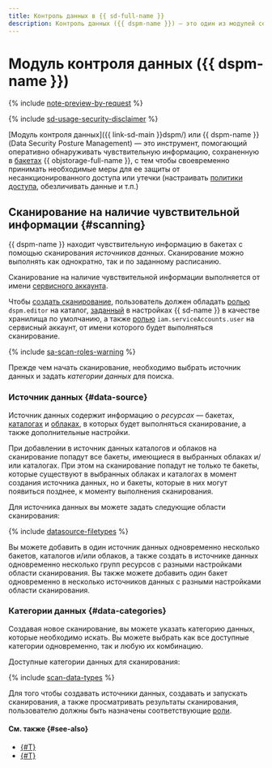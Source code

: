 ```yaml
---
title: Контроль данных в {{ sd-full-name }}
description: Контроль данных ({{ dspm-name }}) — это один из модулей сервиса {{ sd-name }}, помогающий обнаруживать сохраненную в бакетах {{ objstorage-full-name }} чувствительную информацию и оценивать влияние такой информации на уровень безопасности и соответствие требованиям нормативных актов и отраслевых стандартов.
---
```


# Модуль контроля данных ({{ dspm-name }})

{% include [note-preview-by-request](../../_includes/note-preview-by-request.md) %}

{% include [sd-usage-security-disclaimer](../../_includes/security-deck/sd-usage-security-disclaimer.md) %}

[Модуль контроля данных]({{ link-sd-main }}dspm/) или {{ dspm-name }} (Data Security Posture Management) — это инструмент, помогающий оперативно обнаруживать чувствительную информацию, сохраненную в [бакетах](../../storage/concepts/bucket.md) {{ objstorage-full-name }}, с тем чтобы своевременно принимать необходимые меры для ее защиты от несанкционированного доступа или утечки (настраивать [политики доступа](../../storage/concepts/policy.md), обезличивать данные и т.п.)

## Сканирование на наличие чувствительной информации {#scanning}

{{ dspm-name }} находит чувствительную информацию в бакетах с помощью сканирования _источников данных_. Сканирование можно выполнять как однократно, так и по заданному расписанию.

Сканирование на наличие чувствительной информации выполняется от имени [сервисного аккаунта](../../iam/concepts/users/service-accounts.md).

Чтобы [создать сканирование](../operations/dspm/create-scan.md), пользователь должен обладать [ролью](../../security-deck/security/dspm-roles.md#dspm-editor) `dspm.editor` на каталог, [заданный](../quickstart-overview.md#configure-sd) в настройках {{ sd-name }} в качестве хранилища по умолчанию, а также [ролью](../../iam/security/index.md#iam-serviceAccounts-user) `iam.serviceAccounts.user` на сервисный аккаунт, от имени которого будет выполняться сканирование.

{% include [sa-scan-roles-warning](../../_includes/security-deck/sa-scan-roles-warning.md) %}

Прежде чем начать сканирование, необходимо выбрать источник данных и задать _категории данных_ для поиска.

### Источник данных {#data-source}

Источник данных содержит информацию о _ресурсах_ — бакетах, [каталогах](../../resource-manager/concepts/resources-hierarchy.md#folder) и [облаках](../../resource-manager/concepts/resources-hierarchy.md#cloud), в которых будет выполняться сканирование, а также дополнительные настройки.

При добавлении в источник данных каталогов и облаков на сканирование попадут все бакеты, имеющиеся в выбранных облаках и/или каталогах. При этом на сканирование попадут не только те бакеты, которые существуют в выбранных облаках и каталогах в момент создания источника данных, но и бакеты, которые в них могут появиться позднее, к моменту выполнения сканирования. 

Для источника данных вы можете задать следующие области сканирования:

{% include [datasource-filetypes](../../_includes/security-deck/datasource-filetypes.md) %}

Вы можете добавить в один источник данных одновременно несколько бакетов, каталогов и/или облаков, а также создать в источнике данных одновременно несколько групп ресурсов с разными настройками области сканирования. Вы также можете добавить один бакет одновременно в несколько источников данных с разными настройками области сканирования.

### Категории данных {#data-categories}

Создавая новое сканирование, вы можете указать категорию данных, которые необходимо искать. Вы можете выбрать как все доступные категории одновременно, так и любую их комбинацию.

Доступные категории данных для сканирования:

{% include [scan-data-types](../../_includes/security-deck/scan-data-types.md) %}

Для того чтобы создавать источники данных, создавать и запускать сканирования, а также просматривать результаты сканирования, пользователю должны быть назначены соответствующие [роли](../security/index.md).

#### См. также {#see-also}

* [{#T}](../operations/dspm/create-data-source.md)
* [{#T}](../operations/dspm/create-scan.md)

